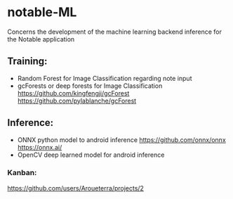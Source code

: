 # notable-ML
Concerns the development of the machine learning backend inference for the Notable application

## Training:

* Random Forest for Image Classification regarding note input
* gcForests or deep forests for Image Classification
  https://github.com/kingfengji/gcForest
  https://github.com/pylablanche/gcForest

## Inference:

* ONNX python model to android inference 
  https://github.com/onnx/onnx
  https://onnx.ai/
* OpenCV deep learned model for android inference

### Kanban:
  https://github.com/users/Aroueterra/projects/2

